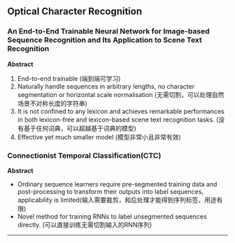 ## Optical Character Recognition

### An End-to-End Trainable Neural Network for Image-based Sequence Recognition and Its Application to Scene Text Recognition

**Abstract**

1. End-to-end trainable (端到端可学习)
2. Naturally handle sequences in arbitrary lengths, no character segmentation or horizontal scale normalisation (无需切割，可以处理自然场景不对称长度的字符串)
3. It is not confined to any lexicon and achieves remarkable performances in both lexicon-free and lexicon-based scene text recognition tasks. (没有基于任何词典，可以超越基于词典的模型)
4. Effective yet much smaller model (模型非常小且非常有效)

### Connectionist Temporal Classification(CTC)

**Abstract**

- Ordinary sequence learners require pre-segmented training data and post-processing to transform their outputs into label sequences, applicability is limited(输入需要裁剪，和后处理才能得到序列标签，用途有限)
- Novel method for training RNNs to label unsegmented sequences directly. (可以直接训练无需切割输入的RNN序列)

****